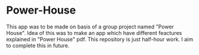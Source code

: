 # Power-House
This app was to be made on basis of a group project named "Power House". Idea of this was to make an app which have different feactures explained in "Power House" pdf.
This repository is just half-hour work. I aim to complete this in future.
